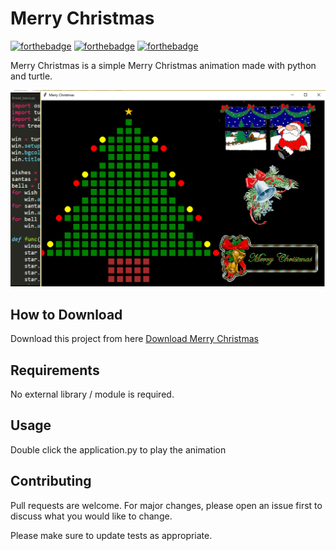 # Merry Christmas

[![forthebadge](https://forthebadge.com/images/badges/built-with-love.svg)](https://forthebadge.com)
[![forthebadge](https://forthebadge.com/images/badges/built-with-swag.svg)](https://forthebadge.com)
[![forthebadge](https://forthebadge.com/images/badges/made-with-python.svg)](https://forthebadge.com)

Merry Christmas is a simple Merry Christmas animation made with python and turtle.

![Alt text](app.png?raw=true "Merry Christmas")

## How to Download

Download this project from here [Download Merry Christmas](https://downgit.github.io/#/home?url=https://github.com/pyGuru123/Turtle-Animations/tree/main/Merry%20Christmas)

## Requirements

No external library / module is required.

## Usage

Double click the application.py to play the animation


## Contributing
Pull requests are welcome. For major changes, please open an issue first to discuss what you would like to change.

Please make sure to update tests as appropriate.
